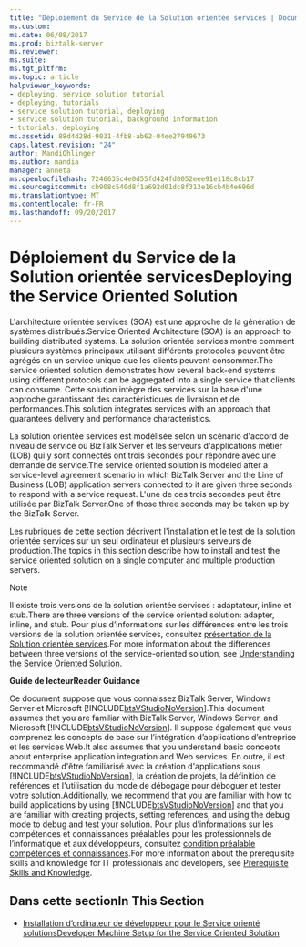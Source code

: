 ```yaml
---
title: "Déploiement du Service de la Solution orientée services | Documents Microsoft"
ms.custom: 
ms.date: 06/08/2017
ms.prod: biztalk-server
ms.reviewer: 
ms.suite: 
ms.tgt_pltfrm: 
ms.topic: article
helpviewer_keywords:
- deploying, service solution tutorial
- deploying, tutorials
- service solution tutorial, deploying
- service solution tutorial, background information
- tutorials, deploying
ms.assetid: 88d4d28d-9031-4fb8-ab62-04ee27949673
caps.latest.revision: "24"
author: MandiOhlinger
ms.author: mandia
manager: anneta
ms.openlocfilehash: 7246635c4e0d55fd424fd0052eee91e118c8cb17
ms.sourcegitcommit: cb908c540d8f1a692d01dc8f313e16cb4b4e696d
ms.translationtype: MT
ms.contentlocale: fr-FR
ms.lasthandoff: 09/20/2017
---
```

# <a name="deploying-the-service-oriented-solution"></a><span data-ttu-id="764bb-102">Déploiement du Service de la Solution orientée services</span><span class="sxs-lookup"><span data-stu-id="764bb-102">Deploying the Service Oriented Solution</span></span>
<span data-ttu-id="764bb-103">L'architecture orientée services (SOA) est une approche de la génération de systèmes distribués.</span><span class="sxs-lookup"><span data-stu-id="764bb-103">Service Oriented Architecture (SOA) is an approach to building distributed systems.</span></span> <span data-ttu-id="764bb-104">La solution orientée services montre comment plusieurs systèmes principaux utilisant différents protocoles peuvent être agrégés en un service unique que les clients peuvent consommer.</span><span class="sxs-lookup"><span data-stu-id="764bb-104">The service oriented solution demonstrates how several back-end systems using different protocols can be aggregated into a single service that clients can consume.</span></span> <span data-ttu-id="764bb-105">Cette solution intègre des services sur la base d'une approche garantissant des caractéristiques de livraison et de performances.</span><span class="sxs-lookup"><span data-stu-id="764bb-105">This solution integrates services with an approach that guarantees delivery and performance characteristics.</span></span>  
  
 <span data-ttu-id="764bb-106">La solution orientée services est modélisée selon un scénario d'accord de niveau de service où BizTalk Server et les serveurs d'applications métier (LOB) qui y sont connectés ont trois secondes pour répondre avec une demande de service.</span><span class="sxs-lookup"><span data-stu-id="764bb-106">The service oriented solution is modeled after a service-level agreement scenario in which BizTalk Server and the Line of Business (LOB) application servers connected to it are given three seconds to respond with a service request.</span></span> <span data-ttu-id="764bb-107">L'une de ces trois secondes peut être utilisée par BizTalk Server.</span><span class="sxs-lookup"><span data-stu-id="764bb-107">One of those three seconds may be taken up by the BizTalk Server.</span></span>  
  
 <span data-ttu-id="764bb-108">Les rubriques de cette section décrivent l'installation et le test de la solution orientée services sur un seul ordinateur et plusieurs serveurs de production.</span><span class="sxs-lookup"><span data-stu-id="764bb-108">The topics in this section describe how to install and test the service oriented solution on a single computer and multiple production servers.</span></span>  
  
> [!NOTE]
>  <span data-ttu-id="764bb-109">Il existe trois versions de la solution orientée services : adaptateur, inline et stub.</span><span class="sxs-lookup"><span data-stu-id="764bb-109">There are three versions of the service oriented solution: adapter, inline, and stub.</span></span> <span data-ttu-id="764bb-110">Pour plus d’informations sur les différences entre les trois versions de la solution orientée services, consultez [présentation de la Solution orientée services](../core/understanding-the-service-oriented-solution.md).</span><span class="sxs-lookup"><span data-stu-id="764bb-110">For more information about the differences between three versions of the service-oriented solution, see [Understanding the Service Oriented Solution](../core/understanding-the-service-oriented-solution.md).</span></span>  
  
 <span data-ttu-id="764bb-111">**Guide de lecteur**</span><span class="sxs-lookup"><span data-stu-id="764bb-111">**Reader Guidance**</span></span>  
  
 <span data-ttu-id="764bb-112">Ce document suppose que vous connaissez BizTalk Server, Windows Server et Microsoft [!INCLUDE[btsVStudioNoVersion](../includes/btsvstudionoversion-md.md)].</span><span class="sxs-lookup"><span data-stu-id="764bb-112">This document assumes that you are familiar with BizTalk Server, Windows Server, and Microsoft [!INCLUDE[btsVStudioNoVersion](../includes/btsvstudionoversion-md.md)].</span></span> <span data-ttu-id="764bb-113">Il suppose également que vous comprenez les concepts de base sur l’intégration d’applications d’entreprise et les services Web.</span><span class="sxs-lookup"><span data-stu-id="764bb-113">It also assumes that you understand basic concepts about enterprise application integration and Web services.</span></span> <span data-ttu-id="764bb-114">En outre, il est recommandé d'être familiarisé avec la création d'applications sous [!INCLUDE[btsVStudioNoVersion](../includes/btsvstudionoversion-md.md)], la création de projets, la définition de références et l'utilisation du mode de débogage pour déboguer et tester votre solution.</span><span class="sxs-lookup"><span data-stu-id="764bb-114">Additionally, we recommend that you are familiar with how to build applications by using [!INCLUDE[btsVStudioNoVersion](../includes/btsvstudionoversion-md.md)] and that you are familiar with creating projects, setting references, and using the debug mode to debug and test your solution.</span></span> <span data-ttu-id="764bb-115">Pour plus d’informations sur les compétences et connaissances préalables pour les professionnels de l’informatique et aux développeurs, consultez [condition préalable compétences et connaissances](../core/prerequisite-skills-and-knowledge5.md).</span><span class="sxs-lookup"><span data-stu-id="764bb-115">For more information about the prerequisite skills and knowledge for IT professionals and developers, see [Prerequisite Skills and Knowledge](../core/prerequisite-skills-and-knowledge5.md).</span></span>  
  
## <a name="in-this-section"></a><span data-ttu-id="764bb-116">Dans cette section</span><span class="sxs-lookup"><span data-stu-id="764bb-116">In This Section</span></span>  
  
-   [<span data-ttu-id="764bb-117">Installation d’ordinateur de développeur pour le Service orienté solutions</span><span class="sxs-lookup"><span data-stu-id="764bb-117">Developer Machine Setup for the Service Oriented Solution</span></span>](../core/developer-machine-setup-for-the-service-oriented-solution.md)